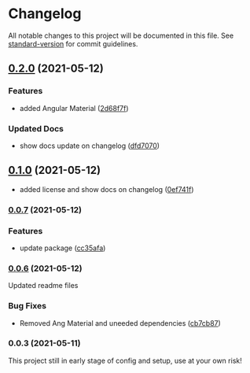 # Changelog

All notable changes to this project will be documented in this file. See [standard-version](https://github.com/conventional-changelog/standard-version) for commit guidelines.

## [0.2.0](https://github.com/newaeonweb/ngx-aeon-wrapper/compare/v0.1.0...v0.2.0) (2021-05-12)


### Features

* added Angular Material ([2d68f7f](https://github.com/newaeonweb/ngx-aeon-wrapper/commits/2d68f7fea0f1cd52c80516a75a48cef70cdd4d57))


### Updated Docs

*  show docs update on changelog ([dfd7070](https://github.com/newaeonweb/ngx-aeon-wrapper/commits/dfd70707a8be6b85a0931a5012ad59955e0e6289))

## [0.1.0](https://github.com/newaeonweb/ngx-aeon-wrapper/compare/v0.0.7...v0.1.0) (2021-05-12)


* added license and show docs on changelog ([0ef741f](https://github.com/newaeonweb/ngx-aeon-wrapper/commits/0ef741fb1bb69716a1607497b3fda7fb7d95301f))

### [0.0.7](https://github.com/newaeonweb/ngx-aeon-wrapper/compare/v0.0.6...v0.0.7) (2021-05-12)


### Features

* update package ([cc35afa](https://github.com/newaeonweb/ngx-aeon-wrapper/commits/cc35afa061ef4ba6b31654e005eca94e346ae7f7))

### [0.0.6](https://github.com/newaeonweb/ngx-aeon-wrapper/compare/v0.0.5...v0.0.6) (2021-05-12)
Updated readme files

### Bug Fixes

* Removed Ang Material and uneeded dependencies ([cb7cb87](https://github.com/newaeonweb/ngx-aeon-wrapper/commits/cb7cb87f60bdf0ba78b98d7411b84256000dedc5))

### 0.0.3 (2021-05-11)
This project still in early stage of config and setup, use at your own risk!
